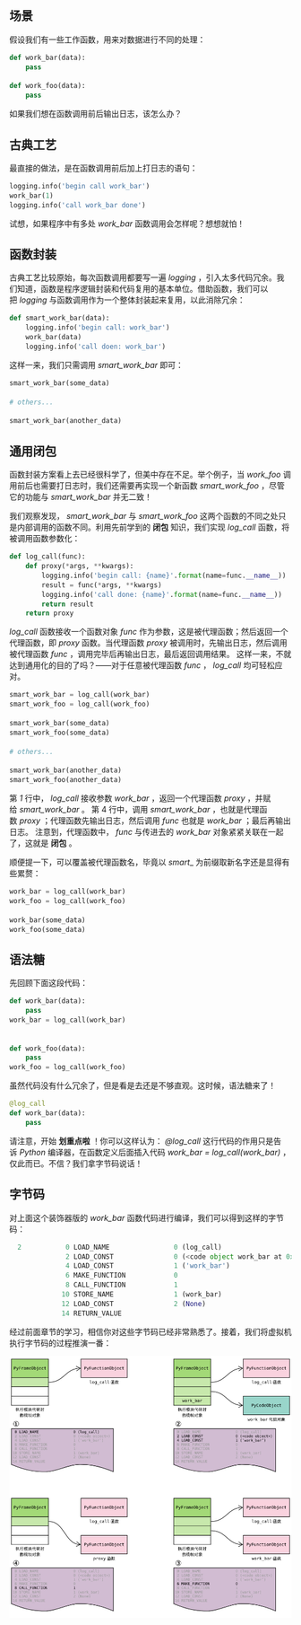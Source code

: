 ## 场景

假设我们有一些工作函数，用来对数据进行不同的处理：

```python
def work_bar(data):
    pass

def work_foo(data):
    pass
```

如果我们想在函数调用前后输出日志，该怎么办？

## 古典工艺

最直接的做法，是在函数调用前后加上打日志的语句：

```python
logging.info('begin call work_bar')
work_bar(1)
logging.info('call work_bar done')
```

试想，如果程序中有多处 _work_bar_ 函数调用会怎样呢？想想就怕！

## 函数封装

古典工艺比较原始，每次函数调用都要写一遍 _logging_ ，引入太多代码冗余。我们知道，函数是程序逻辑封装和代码复用的基本单位。借助函数，我们可以把 _logging_ 与函数调用作为一个整体封装起来复用，以此消除冗余：

```python
def smart_work_bar(data):
    logging.info('begin call: work_bar')
    work_bar(data)
    logging.info('call doen: work_bar')
```

这样一来，我们只需调用 _smart_work_bar_ 即可：

```python
smart_work_bar(some_data)

# others...

smart_work_bar(another_data)
```

## 通用闭包

函数封装方案看上去已经很科学了，但美中存在不足。举个例子，当 _work_foo_ 调用前后也需要打日志时，我们还需要再实现一个新函数 _smart_work_foo_ ，尽管它的功能与 _smart_work_bar_ 并无二致！

我们观察发现， _smart_work_bar_ 与 _smart_work_foo_ 这两个函数的不同之处只是内部调用的函数不同。利用先前学到的 **闭包** 知识，我们实现 _log_call_ 函数，将被调用函数参数化：

```python
def log_call(func):
    def proxy(*args, **kwargs):
        logging.info('begin call: {name}'.format(name=func.__name__))
        result = func(*args, **kwargs)
        logging.info('call done: {name}'.format(name=func.__name__))
        return result
    return proxy
```

_log_call_ 函数接收一个函数对象 _func_ 作为参数，这是被代理函数；然后返回一个代理函数，即 _proxy_ 函数。当代理函数 _proxy_ 被调用时，先输出日志，然后调用被代理函数 _func_ ，调用完毕后再输出日志，最后返回调用结果。 这样一来，不就达到通用化的目的了吗？——对于任意被代理函数 _func_ ， _log_call_ 均可轻松应对。

```python
smart_work_bar = log_call(work_bar)
smart_work_foo = log_call(work_foo)

smart_work_bar(some_data)
smart_work_foo(some_data)

# others...

smart_work_bar(another_data)
smart_work_foo(another_data)
```

第 _1_ 行中， _log_call_ 接收参数 _work_bar_ ，返回一个代理函数 _proxy_ ，并赋给 _smart_work_bar_ 。 第 4 行中，调用 _smart_work_bar_ ，也就是代理函数 _proxy_ ；代理函数先输出日志，然后调用 _func_ 也就是 _work_bar_ ；最后再输出日志。 注意到，代理函数中， _func_ 与传进去的 _work_bar_ 对象紧紧关联在一起了，这就是 **闭包** 。

顺便提一下，可以覆盖被代理函数名，毕竟以 _smart__ 为前缀取新名字还是显得有些累赘：

```python
work_bar = log_call(work_bar)
work_foo = log_call(work_foo)

work_bar(some_data)
work_foo(some_data)
```

## 语法糖

先回顾下面这段代码：

```python
def work_bar(data):
    pass
work_bar = log_call(work_bar)


def work_foo(data):
    pass
work_foo = log_call(work_foo)
```

虽然代码没有什么冗余了，但是看是去还是不够直观。这时候，语法糖来了！

```python
@log_call
def work_bar(data):
    pass
```

请注意，开始 **划重点啦** ！你可以这样认为： _@log_call_ 这行代码的作用只是告诉 _Python_ 编译器，在函数定义后面插入代码 _work_bar = log_call(work_bar)_ ，仅此而已。不信？我们拿字节码说话！

## 字节码

对上面这个装饰器版的 _work_bar_ 函数代码进行编译，我们可以得到这样的字节码：

```python
  2           0 LOAD_NAME                0 (log_call)
              2 LOAD_CONST               0 (<code object work_bar at 0x100cf2d20, file "<dis>", line 2>)
              4 LOAD_CONST               1 ('work_bar')
              6 MAKE_FUNCTION            0
              8 CALL_FUNCTION            1
             10 STORE_NAME               1 (work_bar)
             12 LOAD_CONST               2 (None)
             14 RETURN_VALUE
```

经过前面章节的学习，相信你对这些字节码已经非常熟悉了。接着，我们将虚拟机执行字节码的过程推演一番：

![](../../youdaonote-images/Pasted%20image%2020221215162216.png)
